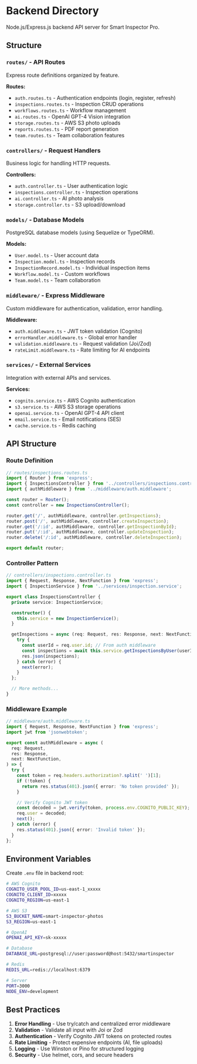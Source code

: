 # Backend Directory

Node.js/Express.js backend API server for Smart Inspector Pro.

## Structure

### `routes/` - API Routes

Express route definitions organized by feature.

**Routes:**

- `auth.routes.ts` - Authentication endpoints (login, register, refresh)
- `inspections.routes.ts` - Inspection CRUD operations
- `workflows.routes.ts` - Workflow management
- `ai.routes.ts` - OpenAI GPT-4 Vision integration
- `storage.routes.ts` - AWS S3 photo uploads
- `reports.routes.ts` - PDF report generation
- `team.routes.ts` - Team collaboration features

### `controllers/` - Request Handlers

Business logic for handling HTTP requests.

**Controllers:**

- `auth.controller.ts` - User authentication logic
- `inspections.controller.ts` - Inspection operations
- `ai.controller.ts` - AI photo analysis
- `storage.controller.ts` - S3 upload/download

### `models/` - Database Models

PostgreSQL database models (using Sequelize or TypeORM).

**Models:**

- `User.model.ts` - User account data
- `Inspection.model.ts` - Inspection records
- `InspectionRecord.model.ts` - Individual inspection items
- `Workflow.model.ts` - Custom workflows
- `Team.model.ts` - Team collaboration

### `middleware/` - Express Middleware

Custom middleware for authentication, validation, error handling.

**Middleware:**

- `auth.middleware.ts` - JWT token validation (Cognito)
- `errorHandler.middleware.ts` - Global error handler
- `validation.middleware.ts` - Request validation (Joi/Zod)
- `rateLimit.middleware.ts` - Rate limiting for AI endpoints

### `services/` - External Services

Integration with external APIs and services.

**Services:**

- `cognito.service.ts` - AWS Cognito authentication
- `s3.service.ts` - AWS S3 storage operations
- `openai.service.ts` - OpenAI GPT-4 API client
- `email.service.ts` - Email notifications (SES)
- `cache.service.ts` - Redis caching

## API Structure

### Route Definition

```typescript
// routes/inspections.routes.ts
import { Router } from 'express';
import { InspectionsController } from '../controllers/inspections.controller';
import { authMiddleware } from '../middleware/auth.middleware';

const router = Router();
const controller = new InspectionsController();

router.get('/', authMiddleware, controller.getInspections);
router.post('/', authMiddleware, controller.createInspection);
router.get('/:id', authMiddleware, controller.getInspectionById);
router.put('/:id', authMiddleware, controller.updateInspection);
router.delete('/:id', authMiddleware, controller.deleteInspection);

export default router;
```

### Controller Pattern

```typescript
// controllers/inspections.controller.ts
import { Request, Response, NextFunction } from 'express';
import { InspectionService } from '../services/inspection.service';

export class InspectionsController {
  private service: InspectionService;

  constructor() {
    this.service = new InspectionService();
  }

  getInspections = async (req: Request, res: Response, next: NextFunction) => {
    try {
      const userId = req.user.id; // From auth middleware
      const inspections = await this.service.getInspectionsByUser(userId);
      res.json(inspections);
    } catch (error) {
      next(error);
    }
  };

  // More methods...
}
```

### Middleware Example

```typescript
// middleware/auth.middleware.ts
import { Request, Response, NextFunction } from 'express';
import jwt from 'jsonwebtoken';

export const authMiddleware = async (
  req: Request,
  res: Response,
  next: NextFunction,
) => {
  try {
    const token = req.headers.authorization?.split(' ')[1];
    if (!token) {
      return res.status(401).json({ error: 'No token provided' });
    }

    // Verify Cognito JWT token
    const decoded = jwt.verify(token, process.env.COGNITO_PUBLIC_KEY);
    req.user = decoded;
    next();
  } catch (error) {
    res.status(401).json({ error: 'Invalid token' });
  }
};
```

## Environment Variables

Create `.env` file in backend root:

```bash
# AWS Cognito
COGNITO_USER_POOL_ID=us-east-1_xxxxx
COGNITO_CLIENT_ID=xxxxx
COGNITO_REGION=us-east-1

# AWS S3
S3_BUCKET_NAME=smart-inspector-photos
S3_REGION=us-east-1

# OpenAI
OPENAI_API_KEY=sk-xxxxx

# Database
DATABASE_URL=postgresql://user:password@host:5432/smartinspector

# Redis
REDIS_URL=redis://localhost:6379

# Server
PORT=3000
NODE_ENV=development
```

## Best Practices

1. **Error Handling** - Use try/catch and centralized error middleware
2. **Validation** - Validate all input with Joi or Zod
3. **Authentication** - Verify Cognito JWT tokens on protected routes
4. **Rate Limiting** - Protect expensive endpoints (AI, file uploads)
5. **Logging** - Use Winston or Pino for structured logging
6. **Security** - Use helmet, cors, and secure headers
